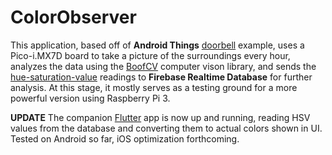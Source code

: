 # ColorObserver

This application, based off of **Android Things** [doorbell](https://github.com/androidthings/doorbell) example, uses a Pico-i.MX7D board to take a picture of the surroundings every hour, analyzes the data using the [BoofCV](https://github.com/lessthanoptimal/BoofCV) computer vison library, and sends the [hue-saturation-value](https://en.wikipedia.org/wiki/HSL_and_HSV) readings to **Firebase Realtime Database** for further analysis.
At this stage, it mostly serves as a testing ground for a more powerful version using Raspberry Pi 3.

**UPDATE** The companion [Flutter](https://flutter.io) app is now up and running, reading HSV values from the database and converting them to actual colors shown in UI. Tested on Android so far, iOS optimization forthcoming.
